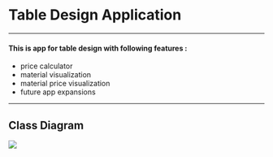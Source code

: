 # Table Design Application
___
#### This is app for table design with following features :
* price calculator
* material visualization
* material price visualization
* future app expansions
___

## Class Diagram
![](.\image\UML_diagram.png)
